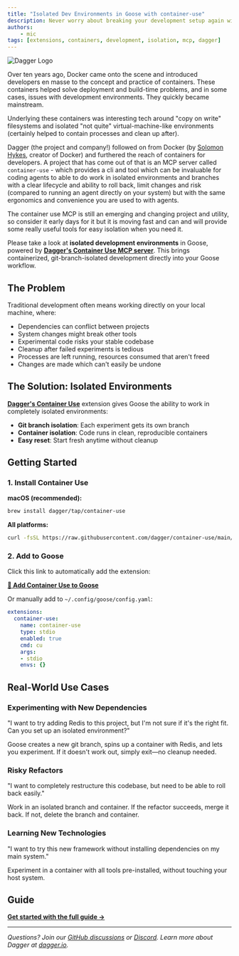 ```yaml
---
title: "Isolated Dev Environments in Goose with container-use"
description: Never worry about breaking your development setup again with containerized, git-branch-isolated development environments powered by container-use
authors:
    - mic
tags: [extensions, containers, development, isolation, mcp, dagger]
---
```


![Dagger Logo](https://avatars.githubusercontent.com/u/78824383?v=4)

Over ten years ago, Docker came onto the scene and introduced developers en masse to the concept and practice of containers.
These containers helped solve deployment and build-time problems, and in some cases, issues with development environments. They quickly became mainstream.

Underlying these containers was interesting tech around "copy on write" filesystems and isolated "not quite" virtual-machine-like environments (certainly helped to contain processes and clean up after).

Dagger (the project and company!) followed on from Docker (by [Solomon Hykes](https://www.linkedin.com/in/solomonhykes/), creator of Docker) and furthered the reach of containers for developers.
A project that has come out of that is an MCP server called `container-use` - which provides a cli and tool which can be invaluable for coding agents to able to do work in isolated environments and branches with a clear lifecycle and ability to roll back, limit changes and risk (compared to running an agent directly on your system) but with the same ergonomics and convenience you are used to with agents. 

The container use MCP is still an emerging and changing project and utility, so consider it early days for it but it is moving fast and can and will provide some really useful tools for easy isolation when you need it.


Please take a look at **isolated development environments** in Goose, powered by **[Dagger's Container Use MCP server](https://github.com/dagger/container-use)**. This brings containerized, git-branch-isolated development directly into your Goose workflow.

<!-- truncate -->

## The Problem

Traditional development often means working directly on your local machine, where:

- Dependencies can conflict between projects
- System changes might break other tools
- Experimental code risks your stable codebase
- Cleanup after failed experiments is tedious
- Processes are left running, resources consumed that aren't freed
- Changes are made which can't easily be undone

## The Solution: Isolated Environments

**[Dagger's Container Use](https://github.com/dagger/container-use)** extension gives Goose the ability to work in completely isolated environments:

- **Git branch isolation**: Each experiment gets its own branch
- **Container isolation**: Code runs in clean, reproducible containers
- **Easy reset**: Start fresh anytime without cleanup

## Getting Started

### 1. Install Container Use

**macOS (recommended):**
```bash
brew install dagger/tap/container-use
```

**All platforms:**
```bash
curl -fsSL https://raw.githubusercontent.com/dagger/container-use/main/install.sh | bash
```

### 2. Add to Goose

Click this link to automatically add the extension:

**[🚀 Add Container Use to Goose](goose://extension?cmd=cu&arg=stdio&id=container-use&name=container%20use&description=use%20containers%20with%20dagger%20and%20git%20for%20isolated%20environments)**

Or manually add to `~/.config/goose/config.yaml`:

```yaml
extensions:
  container-use:
    name: container-use
    type: stdio
    enabled: true
    cmd: cu
    args:
    - stdio
    envs: {}
```

## Real-World Use Cases

### Experimenting with New Dependencies

"I want to try adding Redis to this project, but I'm not sure if it's the right fit. Can you set up an isolated environment?"

Goose creates a new git branch, spins up a container with Redis, and lets you experiment. If it doesn't work out, simply exit—no cleanup needed.

### Risky Refactors

"I want to completely restructure this codebase, but need to be able to roll back easily."

Work in an isolated branch and container. If the refactor succeeds, merge it back. If not, delete the branch and container.

### Learning New Technologies

"I want to try this new framework without installing dependencies on my main system."

Experiment in a container with all tools pre-installed, without touching your host system.


## Guide

**[Get started with the full guide →](/docs/guides/isolated-development-environments)**

---

*Questions? Join our [GitHub discussions](https://github.com/block/goose) or [Discord](https://discord.gg/block-opensource). Learn more about Dagger at [dagger.io](https://dagger.io/).*

<head>
  <meta property="og:title" content="Supercharge Your Development with Isolated Environments in Goose" />
  <meta property="og:type" content="article" />
  <meta property="og:url" content="https://block.github.io/goose/blog/2025/06/17/isolated-development-environments" />
  <meta property="og:description" content="Never worry about breaking your development setup again with containerized, git-branch-isolated development environments powered by container-use" />
  <meta name="twitter:card" content="summary" />
  <meta property="twitter:domain" content="block.github.io/goose" />
  <meta name="twitter:title" content="Supercharge Your Development with Isolated Environments in Goose" />
  <meta name="twitter:description" content="Never worry about breaking your development setup again with containerized, git-branch-isolated development environments powered by container-use" />
</head>
